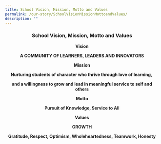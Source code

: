 ```yaml
---
title: School Vision, Mission, Motto and Values
permalink: /our-story/SchoolVisionMissionMottoandValues/
description: ""
---
```

### <center> School Vision, Mission, Motto and Values </center>





<center> <b>Vision<b>

  

A COMMUNITY OF LEARNERS, LEADERS AND INNOVATORS

  

<b>Mission<b>

  

Nurturing students of character who thrive through love of learning, 

and a willingness to grow and lead in meaningful service to self and others

  

<center><b>Motto<b>

  

Pursuit of Knowledge, Service to All

  

<b>Values<b>

  

GROWTH

Gratitude, Respect, Optimism, Wholeheartedness, Teamwork, Honesty